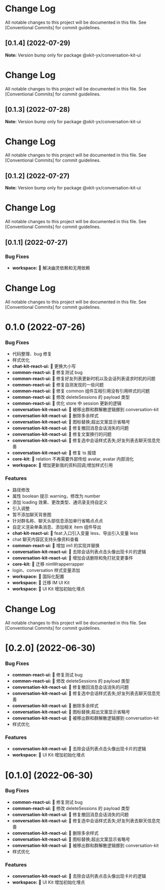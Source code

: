 # Change Log

All notable changes to this project will be documented in this file.
See [Conventional Commits] for commit guidelines.

## [0.1.4] (2022-07-29)

**Note:** Version bump only for package @xkit-yx/conversation-kit-ui

# Change Log

All notable changes to this project will be documented in this file.
See [Conventional Commits] for commit guidelines.

## [0.1.3] (2022-07-28)

**Note:** Version bump only for package @xkit-yx/conversation-kit-ui

# Change Log

All notable changes to this project will be documented in this file.
See [Conventional Commits] for commit guidelines.

## [0.1.2] (2022-07-27)

**Note:** Version bump only for package @xkit-yx/conversation-kit-ui

# Change Log

All notable changes to this project will be documented in this file.
See [Conventional Commits] for commit guidelines.

## [0.1.1] (2022-07-27)

### Bug Fixes

- **workspace:** 🐛 解决幽灵依赖和无用依赖

# Change Log

All notable changes to this project will be documented in this file.
See [Conventional Commits] for commit guidelines.

# 0.1.0 (2022-07-26)

### Bug Fixes

- 代码整理、bug 修复
- 样式优化
- **chat-kit-react-ui:** 🐛 更换大小写
- **common-react-ui:** 🐛 修复测试 bug
- **common-react-ui:** 🐛 修复好友列表更新时机以及会话列表请求时机的问题
- **common-react-ui:** 🐛 修复自测发现的一些问题
- **common-react-ui:** 🐛 修复 common 组件互相引用没有引用样式的问题
- **common-react-ui:** 🐛 修改 deleteSessions 的 payload 类型
- **common-react-ui:** 🐛 优化 store 中 session 更新的逻辑
- **conversation-kit-react-ui:** 🐛 被移出群和群解散逻辑挪到 conversation-kit
- **conversation-kit-react-ui:** 🐛 删除多余样式
- **conversation-kit-react-ui:** 🐛 图标替换;超出文案显示省略号
- **conversation-kit-react-ui:** 🐛 修复撤回消息会话消失的问题
- **conversation-kit-react-ui:** 🐛 修复文案换行的问题
- **conversation-kit-react-ui:** 🐛 修复选中会话样式丢失;好友列表去聊天信息完善
- **conversation-kit-react-ui:** 🐛 修复 ts 报错
- **core-kit:** 🐛 relation 不再需要外部传给 avatar, avatar 内部消化
- **workspace:** 🐛 增加更新我的资料回调;增加样式引用

### Features

- 路径修改
- 属性 boolean 提示 warning，修改为 number
- 添加 loading 效果、更改类型、通讯录支持自定义
- 引入调整
- 暂不添加聊天背景图
- 针对群名称、聊天头部信息添加单行省略点点点
- 自定义渲染单条消息、添加相关 item 组件导出
- **chat-kit-react-ui:** 🎸 feat:入口引入变量 less、导出引入变量 less
- chat 聊天内容区支持头像资料查看
- **common-react-ui:** 🎸 增加 im1 的实现并替换
- **conversation-kit-react-ui:** 🎸 去除会话列表点击头像出现卡片的逻辑
- **conversation-kit-react-ui:** 🎸 增加会话删除和免打扰变更事件
- **core-kit:** 🎸 迁移 nimWrapperrapper
- login、conversation 样式变量添加
- **workspace:** 🎸 国际化配置
- **workspace:** 🎸 迁移 IM UI Kit
- **workspace:** 🎸 UI Kit 增加初始化埋点

# Change Log

All notable changes to this project will be documented in this file.
See [Conventional Commits] for commit guidelines.

# [0.2.0] (2022-06-30)

### Bug Fixes

- **common-react-ui:** 🐛 修复测试 bug
- **common-react-ui:** 🐛 修改 deleteSessions 的 payload 类型
- **conversation-kit-react-ui:** 🐛 修复撤回消息会话消失的问题
- **conversation-kit-react-ui:** 🐛 修复选中会话样式丢失;好友列表去聊天信息完善
- **conversation-kit-react-ui:** 🐛 删除多余样式
- **conversation-kit-react-ui:** 🐛 图标替换;超出文案显示省略号
- **conversation-kit-react-ui:** 🐛 被移出群和群解散逻辑挪到 conversation-kit
- 样式优化

### Features

- **conversation-kit-react-ui:** 🎸 去除会话列表点击头像出现卡片的逻辑
- **workspace:** 🎸 UI Kit 增加初始化埋点

# [0.1.0] (2022-06-30)

### Bug Fixes

- **common-react-ui:** 🐛 修复测试 bug
- **common-react-ui:** 🐛 修改 deleteSessions 的 payload 类型
- **conversation-kit-react-ui:** 🐛 修复撤回消息会话消失的问题
- **conversation-kit-react-ui:** 🐛 修复选中会话样式丢失;好友列表去聊天信息完善
- **conversation-kit-react-ui:** 🐛 删除多余样式
- **conversation-kit-react-ui:** 🐛 图标替换;超出文案显示省略号
- **conversation-kit-react-ui:** 🐛 被移出群和群解散逻辑挪到 conversation-kit
- 样式优化

### Features

- **conversation-kit-react-ui:** 🎸 去除会话列表点击头像出现卡片的逻辑
- **workspace:** 🎸 UI Kit 增加初始化埋点
